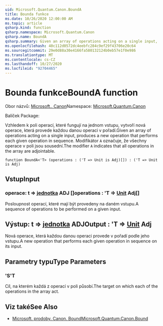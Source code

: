 ```yaml
---
uid: Microsoft.Quantum.Canon.BoundA
title: Bounda funkce
ms.date: 10/26/2020 12:00:00 AM
ms.topic: article
qsharp.kind: function
qsharp.namespace: Microsoft.Quantum.Canon
qsharp.name: BoundA
qsharp.summary: Given an array of operations acting on a single input, produces a new operation that performs each given operation in sequence. The modifier `A` indicates that all operations in the array are adjointable.
ms.openlocfilehash: 40c112d0572dc4eebfc284c9ef29f43706e20c64
ms.sourcegitcommit: 29e0d88a30e4166fa580132124b0eb57e1f0e986
ms.translationtype: MT
ms.contentlocale: cs-CZ
ms.lasthandoff: 10/27/2020
ms.locfileid: "92704465"
---
```

# <a name="bounda-function"></a><span data-ttu-id="62e7c-102">Bounda funkce</span><span class="sxs-lookup"><span data-stu-id="62e7c-102">BoundA function</span></span>

<span data-ttu-id="62e7c-103">Obor názvů: [Microsoft.. Canon](xref:Microsoft.Quantum.Canon)</span><span class="sxs-lookup"><span data-stu-id="62e7c-103">Namespace: [Microsoft.Quantum.Canon](xref:Microsoft.Quantum.Canon)</span></span>

<span data-ttu-id="62e7c-104">Balíček [](https://nuget.org/packages/)</span><span class="sxs-lookup"><span data-stu-id="62e7c-104">Package: [](https://nuget.org/packages/)</span></span>


<span data-ttu-id="62e7c-105">Vzhledem k poli operací, které fungují na jednom vstupu, vytvoří nová operace, která provede každou danou operaci v pořadí.</span><span class="sxs-lookup"><span data-stu-id="62e7c-105">Given an array of operations acting on a single input, produces a new operation that performs each given operation in sequence.</span></span>
<span data-ttu-id="62e7c-106">Modifikátor `A` označuje, že všechny operace v poli jsou sousední.</span><span class="sxs-lookup"><span data-stu-id="62e7c-106">The modifier `A` indicates that all operations in the array are adjointable.</span></span>

```qsharp
function BoundA<'T> (operations : ('T => Unit is Adj)[]) : ('T => Unit is Adj)
```


## <a name="input"></a><span data-ttu-id="62e7c-107">Vstup</span><span class="sxs-lookup"><span data-stu-id="62e7c-107">Input</span></span>

### <a name="operations--t--unit-adj"></a><span data-ttu-id="62e7c-108">operace: t => [jednotka](xref:microsoft.quantum.lang-ref.unit) ADJ []</span><span class="sxs-lookup"><span data-stu-id="62e7c-108">operations : 'T => [Unit](xref:microsoft.quantum.lang-ref.unit) Adj[]</span></span>

<span data-ttu-id="62e7c-109">Posloupnost operací, které mají být provedeny na daném vstupu.</span><span class="sxs-lookup"><span data-stu-id="62e7c-109">A sequence of operations to be performed on a given input.</span></span>



## <a name="output--t--unit-adj"></a><span data-ttu-id="62e7c-110">Výstup: t => [jednotka](xref:microsoft.quantum.lang-ref.unit) ADJ</span><span class="sxs-lookup"><span data-stu-id="62e7c-110">Output : 'T => [Unit](xref:microsoft.quantum.lang-ref.unit) Adj</span></span>

<span data-ttu-id="62e7c-111">Nová operace, která každou danou operaci provede v pořadí podle jeho vstupu.</span><span class="sxs-lookup"><span data-stu-id="62e7c-111">A new operation that performs each given operation in sequence on its input.</span></span>

## <a name="type-parameters"></a><span data-ttu-id="62e7c-112">Parametry typu</span><span class="sxs-lookup"><span data-stu-id="62e7c-112">Type Parameters</span></span>

### <a name="t"></a><span data-ttu-id="62e7c-113">'S</span><span class="sxs-lookup"><span data-stu-id="62e7c-113">'T</span></span>

<span data-ttu-id="62e7c-114">Cíl, na kterém každá z operací v poli působí.</span><span class="sxs-lookup"><span data-stu-id="62e7c-114">The target on which each of the operations in the array act.</span></span>

## <a name="see-also"></a><span data-ttu-id="62e7c-115">Viz také</span><span class="sxs-lookup"><span data-stu-id="62e7c-115">See Also</span></span>

- [<span data-ttu-id="62e7c-116">Microsoft. prodoby. Canon. Bound</span><span class="sxs-lookup"><span data-stu-id="62e7c-116">Microsoft.Quantum.Canon.Bound</span></span>](xref:Microsoft.Quantum.Canon.Bound)